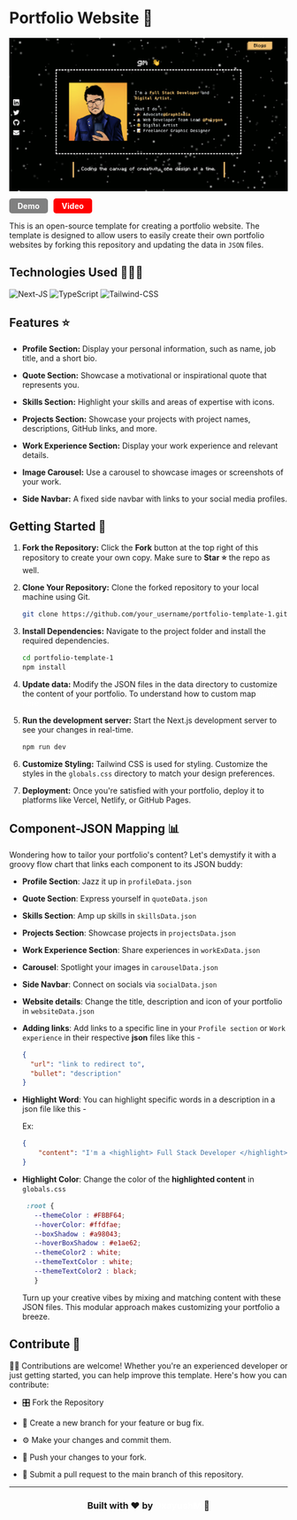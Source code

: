 # Portfolio Website 🚀

<link href="globals.css" rel="stylesheet"></link>

<style>
    a {
        text-decoration:none;
        color:white;
    }
    .top-bar {
        display: flex;
        width: 100%;
        margin: 10px 0px;
        gap:10px;
        font-weight: bold;
        color:white;
    }
    .demo-btn{
        background-color: gray;
        padding: 5px 15px;
        border-radius: 5px;
    }
    .video-btn {
        background-color: red;
        border-radius: 5px;
        padding: 5px 15px;
    }
    .demo-btn:hover, .video-btn:hover {
        transform: scale(1.05);
        color:white;
        transition: all 300ms;
    }
</style>


<img src='./readme_assets/image.png' target="_blank"/>

<div class='top-bar' style='display:flex; gap:10px; margin: 10px 0px; font-weight: bold'>
    <div class='demo-btn' style='background-color: gray; padding: 5px 15px; border-radius: 5px;'>
        <a href='https://portfolio-template-1-0xayushM.vercel.app/' target='_blank' style='text-decoration:none; color:white;'>Demo</a>
    </div>
    <div class='video-btn' style='background-color: red; border-radius: 5px; padding: 5px 15px;'>
        <a href='https://youtu.be/PoDPFeEr_Lo' target='_blank' style='text-decoration:none; color:white;'>Video</a>
</div>
</div>



This is an open-source template for creating a portfolio website. The template is designed to allow users to easily create their own portfolio websites by forking this repository and updating the data in `JSON` files.

## Technologies Used 🧑🏻‍💻

![Next-JS](https://img.shields.io/badge/Next.Js-black?style=for-the-badge&logo=nextdotjs&logoColor=61DAFB)
![TypeScript](https://img.shields.io/badge/TypeScript-323330?style=for-the-badge&logo=typescript&logoColor=blue)
![Tailwind-CSS](https://img.shields.io/badge/Tailwind-gray?style=for-the-badge&logo=tailwindcss&logoColor=61DAFB)

## Features ⭐️

- **Profile Section:** Display your personal information, such as name, job title, and a short bio.

- **Quote Section:** Showcase a motivational or inspirational quote that represents you.

- **Skills Section:** Highlight your skills and areas of expertise with icons.

- **Projects Section:** Showcase your projects with project names, descriptions, GitHub links, and more.

- **Work Experience Section:** Display your work experience and relevant details.

- **Image Carousel:** Use a carousel to showcase images or screenshots of your work.

- **Side Navbar:** A fixed side navbar with links to your social media profiles.

## Getting Started 🚀

1. **Fork the Repository:** Click the **Fork** button at the top right of this repository to create your own copy. Make sure to **Star ⭐️** the repo as well.

2. **Clone Your Repository:** Clone the forked repository to your local machine using Git.

   ```bash
   git clone https://github.com/your_username/portfolio-template-1.git
   ```

3. **Install Dependencies:** Navigate to the project folder and install the required dependencies.
   ```bash
   cd portfolio-template-1
   npm install
   ```
4. **Update data:** Modify the JSON files in the data directory to customize the content of your portfolio. To understand how to custom map <a href='#custom'>click here.</a>

5. **Run the development server:** Start the Next.js development server to see your changes in real-time.

   ```bash
   npm run dev
   ```

6. **Customize Styling:** Tailwind CSS is used for styling. Customize the styles in the `globals.css` directory to match your design preferences.

7. **Deployment:** Once you're satisfied with your portfolio, deploy it to platforms like Vercel, Netlify, or GitHub Pages.


<div id='custom'>

## Component-JSON Mapping 📊

Wondering how to tailor your portfolio's content? Let's demystify it with a groovy flow chart that links each component to its JSON buddy:

- **Profile Section**: Jazz it up in `profileData.json`
- **Quote Section**: Express yourself in `quoteData.json`
- **Skills Section**: Amp up skills in `skillsData.json`
- **Projects Section**: Showcase projects in `projectsData.json`
- **Work Experience Section**: Share experiences in `workExData.json`
- **Carousel**: Spotlight your images in `carouselData.json`
- **Side Navbar**: Connect on socials via `socialData.json`
- **Website details**: Change the title, description and icon of your portfolio in `websiteData.json`
- **Adding links**: Add links to a specific line in your `Profile section` or `Work experience` in their respective **json** files like this -

    ```json
    {
      "url": "link to redirect to",
      "bullet": "description"
    }
    ```

- **Highlight Word**: You can highlight specific words in a description in a json file like this - 

    Ex: 

    ```json
    {
        "content": "I'm a <highlight> Full Stack Developer </highlight> and <highlight> Digital Artist </highlight>."
    }
    ```

- **Highlight Color**: Change the color of the **highlighted content** in `globals.css`

     ``` css
      :root {
        --themeColor : #FBBF64;
        --hoverColor: #ffdfae;
        --boxShadow : #a98043;
        --hoverBoxShadow : #e1ae62;
        --themeColor2 : white;
        --themeTextColor : white;
        --themeTextColor2 : black;
        }
    ```
  Turn up your creative vibes by mixing and matching content with these JSON files. This modular approach makes customizing your portfolio a breeze.


</div>


## Contribute 🤝

👩‍💻 Contributions are welcome! Whether you're an experienced developer or just getting started, you can help improve this template. Here's how you can contribute:

- 🎛️ Fork the Repository
- 💽 Create a new branch for your feature or bug fix.

- ⚙️ Make your changes and commit them.
- 📡 Push your changes to your fork.

- 🌟 Submit a pull request to the main branch of this repository.

<hr>

### <p align="center">Built with ❤️ by [0xayushM](https://www.ayushmangal.com) 🚀</p>
